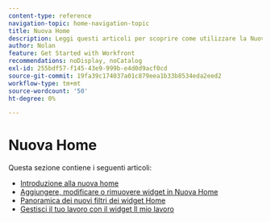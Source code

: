 ```yaml
---
content-type: reference
navigation-topic: home-navigation-topic
title: Nuova Home
description: Leggi questi articoli per scoprire come utilizzare la Nuova Home in Adobe Workfront.
author: Nolan
feature: Get Started with Workfront
recommendations: noDisplay, noCatalog
exl-id: 255bdf57-f145-43e9-999b-e4d0d9acf0cd
source-git-commit: 19fa39c174037a01c879eea1b33b8534eda2eed2
workflow-type: tm+mt
source-wordcount: '50'
ht-degree: 0%

---
```


# Nuova Home

Questa sezione contiene i seguenti articoli:

* [Introduzione alla nuova home](/help/quicksilver/workfront-basics/using-home/new-home/get-started-with-new-home.md)
* [Aggiungere, modificare o rimuovere widget in Nuova Home](/help/quicksilver/workfront-basics/using-home/new-home/add-edit-remove-widgets-in-new-home.md)
* [Panoramica dei nuovi filtri dei widget Home](/help/quicksilver/workfront-basics/using-home/new-home/widget-filter-overview-new-home.md)
* [Gestisci il tuo lavoro con il widget Il mio lavoro](/help/quicksilver/workfront-basics/using-home/new-home/my-work-widget.md)
